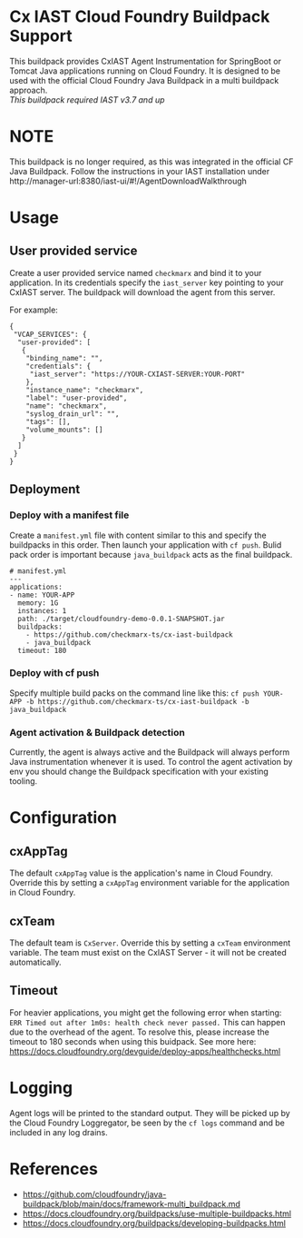# Cx IAST Cloud Foundry Buildpack Support

This buildpack provides CxIAST Agent Instrumentation for SpringBoot or Tomcat Java applications running on Cloud Foundry. It is designed to be used with the official Cloud Foundry Java Buildpack in a multi buildpack approach.  
*This buildpack required IAST v3.7 and up*

# NOTE
This buildpack is no longer required, as this was integrated in the official CF Java Buildpack. Follow the instructions in your IAST installation under http://manager-url:8380/iast-ui/#!/AgentDownloadWalkthrough

# Usage

## User provided service
Create a user provided service named ```checkmarx``` and bind it to your application. In its credentials specify the ```iast_server``` key pointing to your CxIAST server. The buildpack will download the agent from this server.

For example:
```
{
 "VCAP_SERVICES": {
  "user-provided": [
   {
    "binding_name": "",
    "credentials": {
     "iast_server": "https://YOUR-CXIAST-SERVER:YOUR-PORT"
    },
    "instance_name": "checkmarx",
    "label": "user-provided",
    "name": "checkmarx",
    "syslog_drain_url": "",
    "tags": [],
    "volume_mounts": []
   }
  ]
 }
}
```
## Deployment
### Deploy with a manifest file
Create a ```manifest.yml``` file with content similar to this and specify the buildpacks in this order. Then launch your application with ```cf push```. Bulid pack order is important because ```java_buildpack``` acts as the final buildpack.
```
# manifest.yml
---
applications:
- name: YOUR-APP
  memory: 1G
  instances: 1
  path: ./target/cloudfoundry-demo-0.0.1-SNAPSHOT.jar  
  buildpacks:
    - https://github.com/checkmarx-ts/cx-iast-buildpack
    - java_buildpack   
  timeout: 180
  ```

### Deploy with cf push
Specify multiple build packs on the command line like this:
```cf push YOUR-APP -b https://github.com/checkmarx-ts/cx-iast-buildpack -b java_buildpack```

### Agent activation & Buildpack detection
Currently, the agent is always active and the Buildpack will always perform Java instrumentation whenever it is used. To control the agent activation by env you should change the Buildpack specification with your existing tooling.


# Configuration

## cxAppTag
The default ```cxAppTag``` value is the application's name in Cloud Foundry. Override this by setting a ```cxAppTag``` environment variable for the application in Cloud Foundry.

## cxTeam
The default team is ```CxServer```. Override this by setting a ```cxTeam``` environment variable. The team must exist on the CxIAST Server - it will not be created automatically.

## Timeout
For heavier applications, you might get the following error when starting:
```ERR Timed out after 1m0s: health check never passed.```
This can happen due to the overhead of the agent. To resolve this, please increase the timeout to 180 seconds when using this buidpack.
See more here: https://docs.cloudfoundry.org/devguide/deploy-apps/healthchecks.html

# Logging
Agent logs will be printed to the standard output. They will be picked up by the Cloud Foundry Loggregator, be seen by the ```cf logs``` command and be included in any log drains. 

# References
* https://github.com/cloudfoundry/java-buildpack/blob/main/docs/framework-multi_buildpack.md
* https://docs.cloudfoundry.org/buildpacks/use-multiple-buildpacks.html
* https://docs.cloudfoundry.org/buildpacks/developing-buildpacks.html
